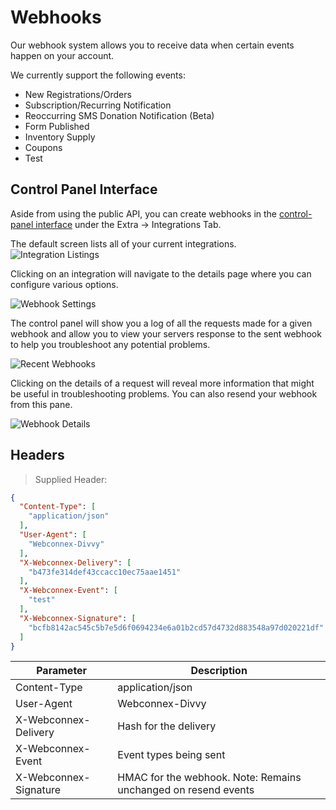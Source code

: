 # Webhooks

Our webhook system allows you to receive data when certain events happen on your account.

We currently support the following events:

- New Registrations/Orders
- Subscription/Recurring Notification
- Reoccurring SMS Donation Notification (Beta)
- Form Published
- Inventory Supply
- Coupons
- Test

## Control Panel Interface

Aside from using the public API, you can create webhooks in the [control-panel interface](https://manage.webconnex.com) under the Extra -> Integrations Tab.

The default screen lists all of your current integrations.
![Integration Listings](/images/integration-listings.png)

Clicking on an integration will navigate to the details page where you can configure various options.

![Webhook Settings](/images/webhook-settings.png)

The control panel will show you a log of all the requests made for a given webhook and allow you to view your servers response to the sent webhook to help you troubleshoot any potential problems.

![Recent Webhooks](/images/webhook-recent.png)

Clicking on the details of a request will reveal more information that might be useful in troubleshooting problems. You can also resend your webhook from this pane.

![Webhook Details](/images/webhook-details.png)

## Headers

> Supplied Header:

```json
{
  "Content-Type": [
    "application/json"
  ],
  "User-Agent": [
    "Webconnex-Divvy"
  ],
  "X-Webconnex-Delivery": [
    "b473fe314def43ccacc10ec75aae1451"
  ],
  "X-Webconnex-Event": [
    "test"
  ],
  "X-Webconnex-Signature": [
    "bcfb8142ac545c5b7e5d6f0694234e6a01b2cd57d4732d883548a97d020221df"
  ]
}
```

Parameter             | Description
--------------------- | --------------------------------------------------------
Content-Type          | application/json
User-Agent            | Webconnex-Divvy
X-Webconnex-Delivery  | Hash for the delivery
X-Webconnex-Event     | Event types being sent
X-Webconnex-Signature | HMAC for the webhook. Note: Remains unchanged on resend events

